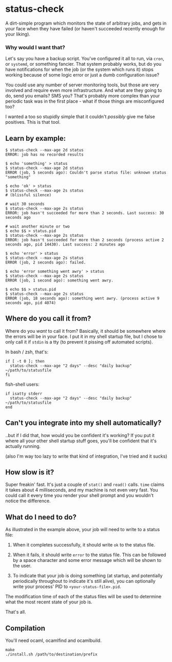 # status-check

A dirt-simple program which monitors the state of arbitrary jobs, and gets in your face when they have failed (or haven't succeeded recently enough for your liking).

### Why would I want that?

Let's say you have a backup script. You've configured it all to run, via `cron`, or `systemd`, or something fancier. That system probably works, but do you have notifications for when the job (or the system which runs it) stops working because of some logic error or just a dumb configuration issue?

You could use any number of server monitoring tools, but those are very involved and require even more infrastructure. And what are they going to do, send you emails? SMS you? That's probably more complex than your periodic task was in the first place - what if those things are misconfigured too?

I wanted a too so stupidly simple that it couldn't _possibly_ give me false positives. This is that tool.

## Learn by example:

```
$ status-check --max-age 2d status
ERROR: job has no recorded results

$ echo 'something' > status
$ status-check --max-age 2d status
ERROR (job, 5 seconds ago): Couldn't parse status file: unknown status "something"

$ echo 'ok' > status
$ status-check --max-age 2s status
# (blissful silence)

# wait 30 seconds
$ status-check --max-age 2s status
ERROR: job hasn't succeeded for more than 2 seconds. Last success: 30 seconds ago

# wait another minute or two
$ echo $$ > status.pid
$ status-check --max-age 2s status
ERROR: job hasn't succeeded for more than 2 seconds (process active 2 seconds ago, pid 14430). Last success: 2 minutes ago

$ echo 'error' > status
$ status-check --max-age 2s status
ERROR (job, 2 seconds ago): failed.

$ echo 'error something went awry' > status
$ status-check --max-age 2s status
ERROR (job, 1 second ago): something went awry.

$ echo $$ > status.pid
$ status-check --max-age 2s status
ERROR (job, 18 seconds ago): something went awry. (process active 9 seconds ago, pid 4074)
```

## Where do you call it from?

Where do you _want_ to call it from? Basically, it should be somewhere where the errors will be in your face. I put it in my shell startup file, but I chose to only call it if `stdin` is a tty (to prevent it pissing off automated scripts).

In bash / zsh, that's:

```
if [ -t 0 ]; then
  status-check --max-age "2 days" --desc "daily backup" ~/path/to/statusfile
fi
```

fish-shell users:

```
if isatty stderr
  status-check --max-age "2 days" --desc "daily backup" ~/path/to/statusfile
end
```

## Can't you integrate into my shell automatically?

..but if I did that, how would you be confident it's working? If you put it where all your other shell startup stuff goes, you'll be confident that it's actually running.

(also I'm way too lazy to write that kind of integration, I've tried and it sucks)

## How slow is it?

Super freakin' fast. It's just a couple of `stat()` and `read()` calls. `time` claims it takes about 4 milliseconds, and my machine is not even very fast. You could call it every time you render your shell prompt and you wouldn't notice the difference.

## What do I need to do?

As illustrated in the example above, your job will need to write to a status file:

1. When it completes successfully, it should write `ok` to the status file.

2. When it fails, it should write `error` to the status file. This can be followed by a space character and some error message which will be shown to the user.

3. To indicate that your job is doing something (at startup, and potentially periodically throughout to indicate it's still alive), you can optionally write your process' PID to `<your-status-file>.pid`.

The modification time of each of the status files will be used to determine what the most recent state of your job is.

That's all.

## Compilation

You'll need ocaml, ocamlfind and ocamlbuild.

```
make
./install.sh /path/to/destination/prefix
```
